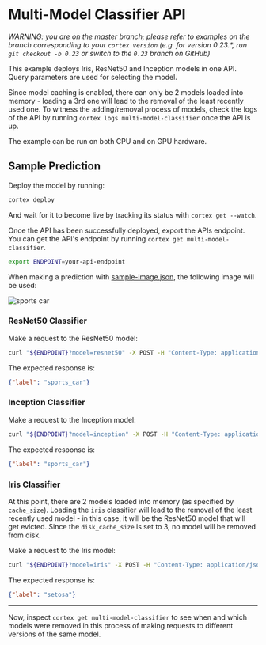 # Multi-Model Classifier API

_WARNING: you are on the master branch; please refer to examples on the branch corresponding to your `cortex version` (e.g. for version 0.23.*, run `git checkout -b 0.23` or switch to the `0.23` branch on GitHub)_

This example deploys Iris, ResNet50 and Inception models in one API. Query parameters are used for selecting the model.

Since model caching is enabled, there can only be 2 models loaded into memory - loading a 3rd one will lead to the removal of the least recently used one. To witness the adding/removal process of models, check the logs of the API by running `cortex logs multi-model-classifier` once the API is up.

The example can be run on both CPU and on GPU hardware.

## Sample Prediction

Deploy the model by running:

```bash
cortex deploy
```

And wait for it to become live by tracking its status with `cortex get --watch`.

Once the API has been successfully deployed, export the APIs endpoint. You can get the API's endpoint by running `cortex get multi-model-classifier`.

```bash
export ENDPOINT=your-api-endpoint
```

When making a prediction with [sample-image.json](sample-image.json), the following image will be used:

![sports car](https://i.imgur.com/zovGIKD.png)

### ResNet50 Classifier

Make a request to the ResNet50 model:

```bash
curl "${ENDPOINT}?model=resnet50" -X POST -H "Content-Type: application/json" -d @sample-image.json
```

The expected response is:

```json
{"label": "sports_car"}
```

### Inception Classifier

Make a request to the Inception model:

```bash
curl "${ENDPOINT}?model=inception" -X POST -H "Content-Type: application/json" -d @sample-image.json
```

The expected response is:

```json
{"label": "sports_car"}
```

### Iris Classifier

At this point, there are 2 models loaded into memory (as specified by `cache_size`). Loading the `iris` classifier will lead to the removal of the least recently used model - in this case, it will be the ResNet50 model that will get evicted. Since the `disk_cache_size` is set to 3, no model will be removed from disk.

Make a request to the Iris model:

```bash
curl "${ENDPOINT}?model=iris" -X POST -H "Content-Type: application/json" -d @sample-iris.json
```

The expected response is:

```json
{"label": "setosa"}
```

---

Now, inspect `cortex get multi-model-classifier` to see when and which models were removed in this process of making requests to different versions of the same model.
